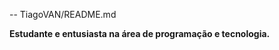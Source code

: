 -- TiagoVAN/README.md

<strong>Estudante e entusiasta na área de programação e tecnologia.</strong>
